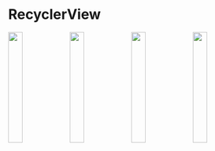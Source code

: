 # RecyclerView

<img src = "https://github.com/youuungh/android-example-kotlin/assets/97438155/ad87d6e9-8faa-4253-ae06-a4aaa95ff079" width="24%" height="24%">
<img src = "https://github.com/youuungh/android-example-kotlin/assets/97438155/6a255c5f-56b4-4b79-95cd-92099e9a63c9" width="24%" height="24%">
<img src = "https://github.com/youuungh/android-example-kotlin/assets/97438155/b8ca97c5-3201-4107-b38c-a9c9f00c443a" width="24%" height="24%">
<img src = "https://github.com/youuungh/android-example-kotlin/assets/97438155/1c3b1958-2e0f-45f0-bfc7-0e36a7e07a6c" width="24%" height="24%">
